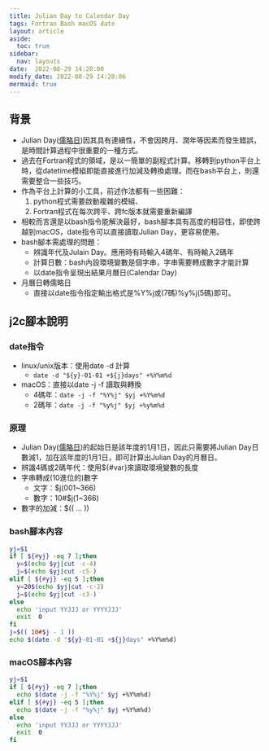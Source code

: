 ```yaml
---
title: Julian Day to Calendar Day
tags: Fortran Bash macOS date
layout: article
aside:
  toc: true
sidebar:
  nav: layouts
date:  2022-08-29 14:28:00
modify_date: 2022-08-29 14:28:06
mermaid: true
---
```


## 背景
- Julian Day([儒略日][儒略日])因其具有連續性，不會因跨月、潤年等因素而發生錯誤，是時間計算過程中很重要的一種方式。
- 過去在Fortran程式的領域，是以一簡單的副程式計算。移轉到python平台上時，從datetime模組即能直接進行加減及轉換處理。而在bash平台上，則還需要整合一些技巧。
- 作為平台上計算的小工具，前述作法都有一些困難：
  1. python程式需要啟動複雜的模組、
  1. Fortran程式在每次跨平、跨fc版本就需要重新編譯
- 相較而言還是以bash指令能解決最好，bash腳本具有高度的相容性，即使跨越到macOS，date指令可以直接讀取Julian Day，更容易使用。
- bash腳本需處理的問題：
  - 辨識年代及Julain Day。應用時有時輸入4碼年、有時輸入2碼年
  - 計算日數：bash內設環境變數是個字串，字串需要轉成數字才能計算
  - 以date指令呈現出結果月曆日(Calendar Day)
- 月曆日轉儒略日
  - 直接以date指令指定輸出格式是%Y%j或(7碼)%y%j(5碼)即可。

## j2c腳本說明
### date指令
- linux/unix版本：使用date -d 計算
  - `date -d "${y}-01-01 +${j}days" +%Y%m%d`
- macOS：直接以date -j -f 讀取與轉換
  - 4碼年：`date -j -f "%Y%j" $yj +%Y%m%d`
  - 2碼年：`date -j -f "%y%j" $yj +%y%m%d`

### 原理
- Julian Day([儒略日][儒略日])的起始日是該年度的1月1日，因此只需要將Julian Day日數減1，加在該年度的1月1日，即可計算出Julian Day的月曆日。
- 辨識4碼或2碼年代：使用${#var}來讀取環境變數的長度
- 字串轉成(10進位的)數字
  - 文字：$j(001~366)
  - 數字：10#$j(1~366)
- 數字的加減：$(( ... ))

### bash腳本內容

```bash
yj=$1
if [ ${#yj} -eq 7 ];then
  y=$(echo $yj|cut -c-4)
  j=$(echo $yj|cut -c5-)
elif [ ${#yj} -eq 5 ];then
  y=20$(echo $yj|cut -c-2)
  j=$(echo $yj|cut -c3-)
else
  echo 'input YYJJJ or YYYYJJJ'
  exit  0
fi
j=$(( 10#$j - 1 ))
echo $(date -d "${y}-01-01 +${j}days" +%Y%m%d)
```

### macOS腳本內容

```bash
yj=$1
if [ ${#yj} -eq 7 ];then
  echo $(date -j -f "%Y%j" $yj +%Y%m%d)
elif [ ${#yj} -eq 5 ];then
  echo $(date -j -f "%y%j" $yj +%Y%m%d)
else
  echo 'input YYJJJ or YYYYJJJ'
  exit  0
fi
```


[儒略日]: <https://en.wikipedia.org/wiki/Julian_day> "儒略日是在儒略週期內以連續的日數計算時間的計時法，主要是天文學家在使用。 儒略日數的計算是從格林威治標準時間的中午開始，包含一個整天的時間，起點的時間回溯至儒略曆的西元前4713年1月1日中午12點，這個日期是三種多年週期的共同起點，且是歷史上最接近現代的一個起點。 維基百科"